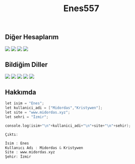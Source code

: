 <h1 align="center">
  <b>Enes557</b>
</h1>
<br>
<p>
<h2>Diğer Hesaplarım</h2>
<div>
 <a href="https://www.discord.com/users/625712041583312896" target"blank_"><img src="https://img.shields.io/badge/Discord%20-7289DA.svg?&style=for-the-badge&logo=discord&logoColor=white"></a>
 <a href="https://www.github.com/Enes557" target"blank_"><img src="https://img.shields.io/badge/GitHub-100000?style=for-the-badge&logo=github&logoColor=white"></a>
 <a href="https://steamcommunity.com/profiles/76561198998108922/" target"blank_"><img src="https://img.shields.io/badge/Steam-000000?style=for-the-badge&logo=steam&logoColor=white"></a>
 <a href="mailto:enesgunyil99@gmail.com" target"blank_"><img src="https://img.shields.io/badge/Gmail-D14836?style=for-the-badge&logo=gmail&logoColor=white"></a>

</div>
</p>
<h2>Bildiğim Diller</h2>
<div>
  <img src="https://img.shields.io/badge/-html-c58545?style=for-the-badge&logo=html5&logoColor=c58545&labelColor=282828">
  <img src="https://img.shields.io/badge/-css-d1a01f?style=for-the-badge&logo=css3&logoColor=d1a01f&labelColor=282828">
  <img src="https://img.shields.io/badge/-javascript-F7DF1E?style=for-the-badge&logo=javascript&logoColor=F7DF1E&labelColor=282828">
  <img src="https://img.shields.io/badge/-node.js-43853D?style=for-the-badge&logo=node.js&logoColor=98b982&labelColor=282828">
  <img src="https://img.shields.io/badge/-php-777BB4?style=for-the-badge&logo=php&logoColor=777BB4&labelColor=282828">
</div>
</p>

<h2>Hakkımda</h2>

```c++
let isim = "Enes";
let kullanici_adi = ["Midordas","Kristywen"];
let site = "www.midordas.xyz";
let sehri = "İzmir";

console.log(isim+"\n"+kullanici_adi+"\n"+site+"\n"+sehir);

Çıktı:

İsim : Enes
Kullanıcı Adı : Midordas & Kristywen
Site : www.midordas.xyz
Şehir: İzmir
```
